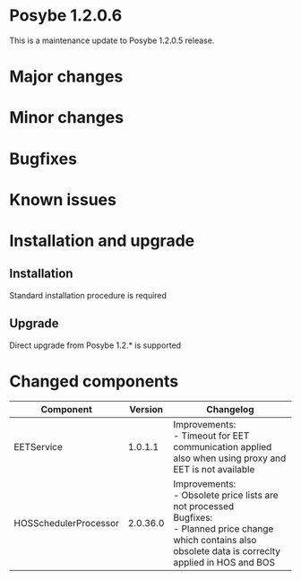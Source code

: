 # Posybe 1.2.0.6

This is a maintenance update to Posybe 1.2.0.5 release.

# Major changes

# Minor changes


# Bugfixes

# Known issues

# Installation and upgrade
## Installation
Standard installation procedure is required

## Upgrade
Direct upgrade from Posybe 1.2.* is supported

# Changed components
|Component|Version|Changelog|
|---|---|---|
|EETService|1.0.1.1|Improvements:<br>- Timeout for EET communication applied also when using proxy and EET is not available|
|HOSSchedulerProcessor|2.0.36.0|Improvements:<br>- Obsolete price lists are not processed<br>Bugfixes:<br>- Planned price change which contains also obsolete data is correclty applied in HOS and BOS|

